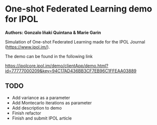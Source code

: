 <h1>One-shot Federated Learning demo for IPOL</h1>

__Authors: Gonzalo Iñaki Quintana & Marie Garin__

Simulation of One-shot Federated Learning made for the IPOL Journal (https://www.ipol.im/).

The demo can be found in the following link

https://ipolcore.ipol.im/demo/clientApp/demo.html?id=77777000209&key=94C17AD436BB3CF7EB96C1FFEAA03889

## TODO
- Add variance as a parameter
- Add Montecarlo iterations as parameter
- Add description to demo
- Finish refactor
- Finish and submit IPOL article
